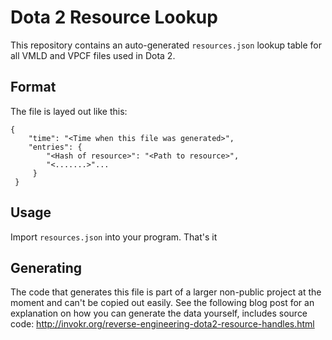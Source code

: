 Dota 2 Resource Lookup
======================

This repository contains an auto-generated `resources.json` lookup table for all VMLD and VPCF files used in Dota 2.

Format
------

The file is layed out like this:

    {
        "time": "<Time when this file was generated>",
        "entries": {
            "<Hash of resource>": "<Path to resource>",
            "<.......>"...
         }
     }

Usage
-----

Import `resources.json` into your program. That's it

Generating
----------

The code that generates this file is part of a larger non-public project at the moment and can't be copied out easily.
See the following blog post for an explanation on how you can generate the data yourself, includes source code: http://invokr.org/reverse-engineering-dota2-resource-handles.html
